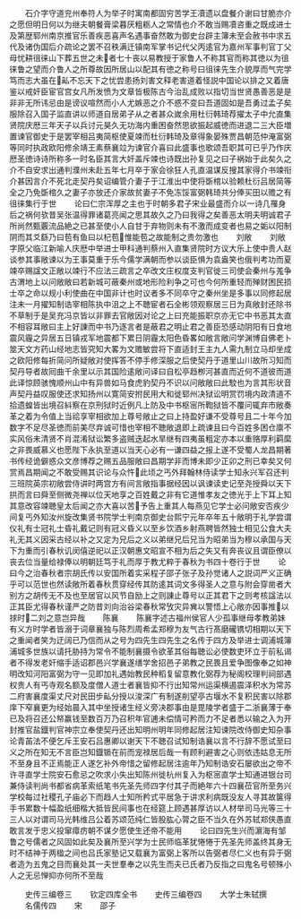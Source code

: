 <!-- { "loadSidebar": true } -->
　　石介字守道兖州奉符人为举子时寓南都固穷苦学王凟遗以盘餐介谢曰甘脆亦介之愿但明日何以为继夫朝餐膏梁暮厌粗粝人之常情也介不敢当赐凟咨重之既成进士及第歴郓州南京推官乐善疾恶喜声名遇事奋然敢为御史台辟主簿未至会赦书中求五代及诸伪国后介疏论之罢不召秩满迁镇南军掌书记代父丙逺官为嘉州军事判官丁父母忧耕徂徕山下葬五世之未者七十丧以易教授于家鲁人不称其官而称其徳以为徂徕鲁之望而介鲁人之所尊故因所居山以配其有徳之称号曰徂徕先生介貌厚而气完学笃而志大虽在畆不忘天下之忧尝患扬刘害文释老害道着怪説中国论以排之又着唐鉴以戒奸臣宦官宫女凡所发愤为文章皆极陈古今治乱成败以指切当世贤愚善恶是是非非无所讳忌由是谤议喧然而小人尤嫉恶之介不惑不变曰吾道固如是吾勇过孟子矣服除召入国子监直讲以师道自居弟子从之者甚众嵗余用杜衍韩琦荐擢太子中允直集贤院庆厯三年天子以兵讨元昊久无功海内重困奋然思欲振起威徳而进退二三大臣増置谏官御史于是罢宰相吕夷简枢使夏竦而杜衍韩琦及章得象晏殊贾昌朝范仲淹富弼等同时执政欧阳修余靖王素蔡襄竝为谏官介喜曰此盛事也歌颂吾职其可已乎乃作庆厯圣徳诗诗所称多一时名臣其言大奸盖斥竦也诗既出孙复见之曰子祸始于此矣久之介不自安求出通判濮州未赴五年七月卒于家会徐狂人孔直温谋反搜其家得介书竦衔介甚因言介不死北走契丹矣诏编管介妻子于江淮出中使将斲棺以验赖杜衍吕居简等全之乃免斲棺久之妻子亦放还介家故贫妻子不免冻馁富弼韩琦共分俸买田以赡之有徂徕集行于世
　　论曰仁宗浑厚之主也于时朝多君子宋业最盛而介以一诗几罹身后之祸何欤昔吴张温得罪诸葛亮闻之思其故久之乃曰我得之矣善恶太明夫明诚君子所尚然甄覈流品絶之已甚至使小人自甘于弃物则未有不激而成变者也易之姤以阳制阴而其爻繇乃曰苞有鱼曰以杞苞惟能苞之故能制之贵勿激也
　　刘敞
　　刘敞字原父临江新喻人庆厯中举进士甲科通判蔡州入直集贤院时方议大乐上使中贵人赵谈参其事敞谏以为王事莫重于乐今儒学满朝而参以谈臣惧为袁盎笑也俄判考功而夏竦卒赐諡文正敞以竦行不应法三疏言之卒改文庄权度支判官徙三司使会秦州与羗争古渭地上以问敞敞曰若新城可蔽秦州或地形险利争之可也今何所重轻而殚财困民损士卒之命以规小利使曲在中国非计也时议者多不同卒守之秦州坐是多事以同修起居注未一月擢知制诰宰相陈执中沮之上不聴宦者石全彬领观察居三日为真敞封还除书不草制于是吴充冯京皆以非罪去官敞因对论之上曰充能振职京亦无它中书恶其太直不相容耳敞曰主上好諌而中书乃逐言者是蔽君之明止君之善臣恐感动阴阳有日食地震风霾之异居五日镇戎军地震都下累日阴霾太阳色昏畧如敞言敞问学渊博自佛老卜筮天文方药山经地志皆究知大畧为文赡敏尝将下直适封王主九人需九制立马却坐成之欧阳修每折简问所疑敞对使挥答不停手修深服之后使契丹于道里山川故所习知而契丹导者故囘曲千余里以示其国险逺敞问译曰自松亭趋栁河甚直而近何不道彼而道此译惊顾骇愧顺州山中有异兽如马食虎豹契丹不识以问敞敞曰此駮也为言其形状音声契丹益叹服使还求知扬州以寛简安拊民用大和徙郓州决狱讼明赏罚境内政清道不拾遗蝗皆出境召紏察在京刑狱时近例凡上防及中书枢宻所鞫狱皆不覆问辄弃市敞奏革之着为令值上当祫享宰相欲加上尊号敞止之曰上持盈好谦不受尊号且二十年今加数字不足尽圣徳而前美尽弃诚可惜也宰相不聴敞退即上疏谏且曰今百姓多困仓廪不实风俗未清贤不肖混淆狱讼繁多盗贼迭起水旱继有四夷虽粗定亦本以重赂厚利羁縻之非畏威慕义也愿陛下永执至道以当天心必有一谦四益之报上遂不受蜀人龙昌期著书传经诡僻惑众文彦博荐之赐五品服敞曰昌期学非而博未即少正卯之刑已幸矣又何赏焉昌期闻之不敢受赐其识论与众忤此顷之丐外拜翰林侍读学士知永兴军召还判三班院英宗初敞尝侍讲时两宫方有间言敞指事据经因以讽谏读史记至尧授舜以天下拱而言曰舜至侧微尧禅以位天地享之百姓戴之非有它道惟孝友之徳光于上下耳上知其意改容竦聴皇太后闻之亦大喜以苦予告上重其人每燕见它学士必问敞安否疾少间复丐外知汝州旋改集贤书院学士判南京御史台熙宁元年卒年五十敞明于礼学尝谓仪礼有士冠礼士昏礼戴记则有冠义昏义以至乡饮酒乡射燕聘皆然独士相见公食大夫礼无其义因采古经以补之又定为兄后之义以弟继兄后兄当为昭弟当为穆以承国与天下为重而引春秋讥闵僖逆祀以正汉朝惠文昭宣不相为后之失又有奔丧议且谓臣僚以丧去位当量给禄俸以明朝廷笃于礼而厚于教尤粹于春秋为书四十卷行于世
　　论曰今之治春秋者宗胡氏传以安国所着实采程子邵子张子及孙觉诸人之説词严义正确乎可以范世也然读敞所着春秋贯穿经传其防逺其词文多得圣人之意与附会穿凿者大别方之胡传无不及也至居官以风节自励上之则諌止尊号以正其君下之则考核諡法以正其臣尤得春秋谨严之防昔刘向治谷梁春秋常攷灾异兾以警悟上心敞亦因事推以捄时二刘之意岂异哉
　　陈襄
　　陈襄字述古福州侯官人少孤事继母孝教弟妹有义方时学者皆溺于词章襄独与陈烈周希孟郑穆为友气古行髙磨礲镌切相期以天下之重闻者笑为迂阔已乃信而从之号为四先生四先生之名传于四方及举进士调浦城簿浦城多世族以请托胁持为常令不能制襄摄令欲革其俗每聴讼必使数吏环立于前私谒者不得发老奸缩手适诏郡邑兴学襄遂缮学舍招邑子弟教之民畏且爱争图像奉之如神明改知河阳富弼为守一见即加礼遇始教民种稻复留意教化弼荐为秘阁校理判祠部遇权贵人有丐寺观名额及度僧人道士者襄皆抑不行出知常州运渠横遏震泽积水为常苏二府害襄度渠丈尺对民田步畆分授以浚深广有制遂削望亭古堰水不复积民害以除郡庠下窄襄更为经始晨入其中坐授诸生经义旁决郡事由是毘陵学者盛于二浙襄薄于奉已及将召还公帑赢钱至数百万乃召积年官逋未偿情可矜而力不足者悉以输之入为开封推官盐鐡判官神宗立奉使契丹还出知明州明年同修起居注知谏院改侍御史知杂事论青苖法不便乞斥王安石吕惠卿以谢天下不聴召试知制诰襄以言不行辞不愿试至曰义之所在知无不言臣岂知鐡锧在前而宠禄居后哉一有顾利避害之心则依违姑息无所不至身且不正焉能正人遂乞补外帝惜之留修起居注逾年乃知制诰安石屡欲出之帝不许寻直学士院安石愈忌之吹求小失出知陈州徙杭州复入为枢宻直学士知通进银台司兼侍读判尚书都省病革索纸笔书先圣先师四字付其子而絶年六十四襄莅官所至务兴学校每过社稷孔子庙必下而趋人士知所矜式平居急于讲求利病既没友人寻其故箧得手书累数十幅盈纸细楷大抵皆民间事也在经筵上顾遇甚厚访以人材举司马光等三十三人以对谓司马光韩维吕公着苏颂范纯仁皆股肱心膂之臣不当久在外苏轼郑侠愚直敢言发于忠义投窜瘴疠朝不谋夕愿使生还帝不能用
　　论曰四先生兴而濵海有邹鲁之号儒者之风固如此矣及襄所至兴学为士民师临革犹惓惓于先圣先师盖终其身无时不结神于两楹之间也吕氏家塾记又载襄为富弼上客所以告弼者尽仁义也有异于弼者造为五鬼之目而襄处其一夫世羣奉之以先生而夫已氏者乃反指之曰鬼名号顿殊小人之无忌惮抑亦何所不至哉










　　史传三编卷三
　　钦定四库全书
　　史传三编卷四
　　大学士朱轼撰
　　名儒传四
　　宋
　　邵子
